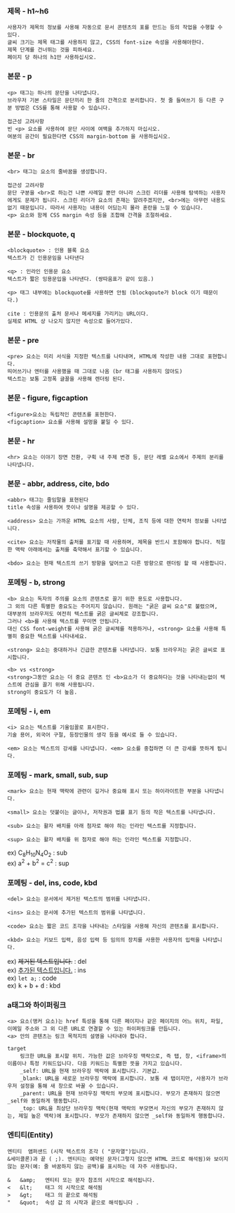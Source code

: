 ### 제목 - h1~h6
	사용자가 제목의 정보를 사용해 자동으로 문서 콘텐츠의 표를 만드는 등의 작업을 수행할 수 있다.
    글씨 크기는 제목 태그를 사용하지 않고, CSS의 font-size 속성을 사용해아한다.
    제목 단계를 건너뛰는 것을 피하세요.
    페이지 당 하나의 h1만 사용하십시오.

### 본문 - p
    <p> 태그는 하나의 문단을 나타냅니다.
    브라우저 기본 스타일은 문단끼리 한 줄의 간격으로 분리합니다. 첫 줄 들여쓰기 등 다른 구분 방법은 CSS를 통해 사용할 수 있습니다.
    
    접근성 고려사항
    빈 <p> 요소를 사용하여 문단 사이에 여백을 추가하지 마십시오.
    여분의 공간이 필요한다면 CSS의 margin-bottom 을 사용하십시오.

### 본문 - br
    <br> 태그는 요소의 줄바꿈을 생성합니다.

    접근성 고려사항
    문단 구분을 <br>로 하는건 나쁜 사례일 뿐만 아니라 스크린 리더를 사용해 탐색하는 사용자에게도 문제가 됩니다. 스크린 리더가 요소의 존재는 알려주겠지만, <br>에는 아무런 내용도 없기 때문입니다. 따라서 사용자는 내용이 어딨는지 몰라 혼란을 느낄 수 있습니다.
    <p> 요소와 함께 CSS margin 속성 등을 조합해 간격을 조절하세요.

### 본문 - blockquote, q
    <blockquote> : 인용 블록 요소 
    텍스트가 긴 인용문임을 나타낸다

    <q> : 인라인 인용문 요소
    텍스트가 짧은 잉용문입을 나타낸다. (쌍따움표가 같이 있음.)
    
    <p> 태그 내부에는 blockquote를 사용하면 안됨 (blockqoute가 block 이기 때문이다.)
    
    cite : 인용문의 출처 문서나 메세지를 가리키는 URL이다.
    실제로 HTML 상 나오지 않지만 속성으로 들어가있다.

### 본문 - pre
    <pre> 요소는 미리 서식을 지정한 텍스트를 나타내며, HTML에 작성한 내용 그대로 표현합니다.
    띄어쓰기나 엔터를 사용했을 때 그대로 나옴 (br 태그를 사용하지 않아도)
    텍스트는 보통 고정폭 글꼴을 사용해 렌더링 된다.

### 본문 - figure, figcaption
    <figure>요소는 독립적인 콘텐츠를 표현한다. 
    <figcaption> 요소를 사용해 설멍을 붙일 수 있다.

### 본문 - hr
    <hr> 요소는 이야기 장면 전환, 구획 내 주제 변경 등, 문단 레벨 요소에서 주제의 분리를 나타냅니다.

### 본문 - abbr, address, cite, bdo
    <abbr> 태그는 줄임말을 표현된다 
    title 속성을 사용하여 뜻이나 설명을 제공할 수 있다.

    <address> 요소는 가까운 HTML 요소의 사람, 단체, 조직 등에 대한 연락처 정보를 나타냅니다.

    <cite> 요소는 저작물의 출처를 표기할 때 사용하며, 제목을 반드시 포함해야 합니다. 적절한 맥락 아래에서는 출처를 축약해서 표기할 수 있습니다.

    <bdo> 요소는 현재 텍스트의 쓰기 방향을 덮어쓰고 다른 방향으로 렌더링 할 때 사용합니다.

### 포메팅 - b, strong
    <b> 요소는 독자의 주의를 요소의 콘텐츠로 끌기 위한 용도로 사용합니다. 
    그 외의 다른 특별한 중요도는 주어지지 않습니다. 원래는 "굵은 글씨 요소"로 불렸으며, 
    대부분의 브라우저도 여전히 텍스트를 굵은 글씨체로 강조합니다. 
    그러나 <b>를 사용해 텍스트를 꾸미면 안됩니다. 
    대신 CSS font-weight를 사용해 굵은 글씨체를 적용하거나, <strong> 요소를 사용해 특별히 중요한 텍스트를 나타내세요.
    
    <strong> 요소는 중대하거나 긴급한 콘텐츠를 나타냅니다. 보통 브라우저는 굵은 글씨로 표시합니다.
    
    <b> vs <strong>
    <strong>그동안 요소는 더 중요 콘텐츠 인 <b>요소가 더 중요하다는 것을 나타내는없이 텍스트에 관심을 끌기 위해 사용됩니다.
    strong이 중요도가 더 높음.

### 포메팅 - i, em
    <i> 요소는 텍스트를 기울임꼴로 표시한다.
    기술 용어, 외국어 구절, 등장인물의 생각 등을 예시로 들 수 있습니다.

    <em> 요소는 텍스트의 강세를 나타냅니다. <em> 요소를 중첩하면 더 큰 강세를 뜻하게 됩니다.

### 포메팅 - mark, small, sub, sup
    <mark> 요소는 현재 맥락에 관련이 깊거나 중요해 표시 또는 하이라이트한 부분을 나타냅니다.
    
    <small> 요소는 덧붙이는 글이나, 저작권과 법률 표기 등의 작은 텍스트를 나타냅니다. 

    <sub> 요소는 활자 배치를 아래 첨자로 해야 하는 인라인 텍스트를 지정합니다. 

    <sup> 요소는 활자 배치를 위 첨자로 해야 하는 인라인 텍스트를 지정합니다. 
ex) C<sub>8</sub>H<sub>10</sub>N<sub>4</sub>O<sub>2</sub> : sub  
ex) a<sup>2</sup> + b<sup>2</sup> = c<sup>2</sup> : sup
    
### 포메팅 - del, ins, code, kbd
    <del> 요소는 문서에서 제거된 텍스트의 범위를 나타냅니다.
    
    <ins> 요소는 문서에 추가된 텍스트의 범위를 나타냅니다.
    
    <code> 요소는 짧은 코드 조각을 나타내는 스타일을 사용해 자신의 콘텐츠를 표시합니다.
    
    <kbd> 요소는 키보드 입력, 음성 입력 등 임의의 장치를 사용한 사용자의 입력을 나타냅니다.

ex) <del>제거된 텍스트입니다.</del> : del      
ex) <ins>추가된 텍스트입니다.</ins> : ins   
ex) <code>let a;</code> : code  
ex) <kbd>k</kbd> + <kbd>b</kbd> + <kbd>d</kbd> : kbd  

### a태그와 하이퍼링크
    <a> 요소(앵커 요소)는 href 특성을 통해 다른 페이지나 같은 페이지의 어느 위치, 파일, 이메일 주소와 그 외 다른 URL로 연결할 수 있는 하이퍼링크를 만듭니다. 
    <a> 안의 콘텐츠는 링크 목적지의 설명을 나타내야 합니다.

    target
        링크한 URL을 표시할 위치. 가능한 값은 브라우징 맥락으로, 즉 탭, 창, <iframe>의 이름이나 특정 키워드입니다. 다음 키워드는 특별한 뜻을 가지고 있습니다.
        _self: URL을 현재 브라우징 맥락에 표시합니다. 기본값.
        _blank: URL을 새로운 브라우징 맥락에 표시합니다. 보통 새 탭이지만, 사용자가 브라우저 설정을 통해 새 창으로 바꿀 수 있습니다.
        _parent: URL을 현재 브라우징 맥락의 부모에 표시합니다. 부모가 존재하지 않으면 _self와 동일하게 행동합니다.
        _top: URL을 최상단 브라우징 맥락(현재 맥락의 부모면서 자신의 부모가 존재하지 않는, 제일 높은 맥락)에 표시합니다. 부모가 존재하지 않으면 _self와 동일하게 행동합니다.

### 엔티티(Entity)
    엔티티  앰퍼샌드 (시작 텍스트의 조각 ( "문자열")입니다.
    &세미콜론)과 끝 ( ;). 엔티티는 예약된 문자(그렇지 않으면 HTML 코드로 해석됨)와 보이지 않는 문자(예: 줄 바꿈하지 않는 공백)를 표시하는 데 자주 사용됩니다. 

    &	&amp;	엔티티 또는 문자 참조의 시작으로 해석됩니다.
    <	&lt;	태그 의 시작으로 해석됨
    >	&gt;	태그 의 끝으로 해석됨
    "	&quot;	속성 값 의 시작과 끝으로 해석됩니다 .
    